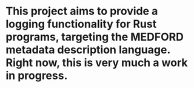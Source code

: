 # This project aims to provide a logging functionality for Rust programs, targeting the MEDFORD metadata description language. Right now, this is very much a work in progress.
